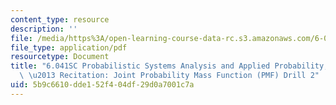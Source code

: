 ```yaml
---
content_type: resource
description: ''
file: /media/https%3A/open-learning-course-data-rc.s3.amazonaws.com/6-041sc-probabilistic-systems-analysis-and-applied-probability-fall-2013/5b9c6610dde152f404df29d0a7001c7a_MIT6_041SCF13_Joint_PMF_Drill2_300k.pdf
file_type: application/pdf
resourcetype: Document
title: "6.041SC Probabilistic Systems Analysis and Applied Probability, Fall 2013Transcript\
  \ \u2013 Recitation: Joint Probability Mass Function (PMF) Drill 2"
uid: 5b9c6610-dde1-52f4-04df-29d0a7001c7a
---
```

